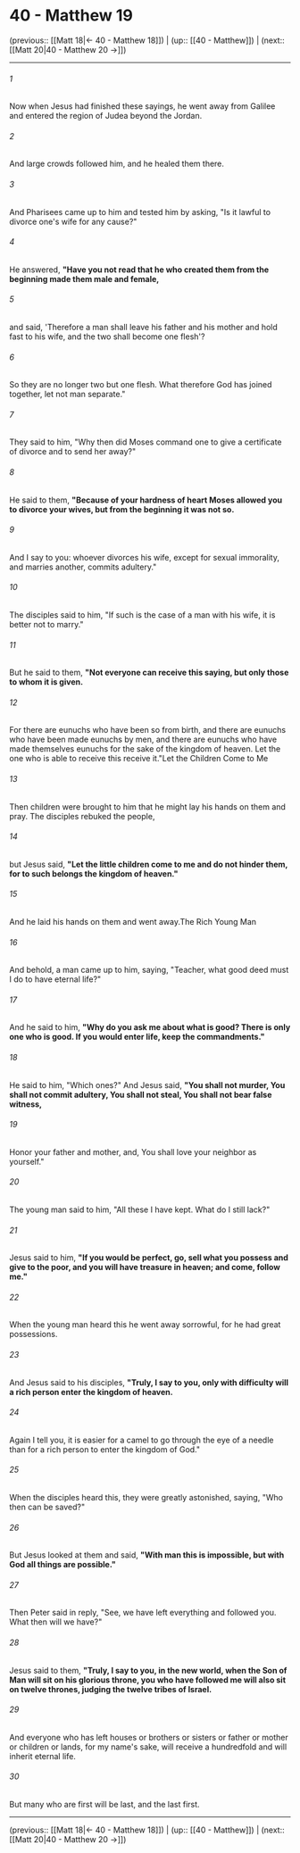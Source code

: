 # 40 - Matthew 19

(previous:: [[Matt 18|← 40 - Matthew 18]]) | (up:: [[40 - Matthew]]) | (next:: [[Matt 20|40 - Matthew 20 →]])

***


###### 1 
Now when Jesus had finished these sayings, he went away from Galilee and entered the region of Judea beyond the Jordan. 

###### 2 
And large crowds followed him, and he healed them there. 

###### 3 
And Pharisees came up to him and tested him by asking, "Is it lawful to divorce one's wife for any cause?" 

###### 4 
He answered, **"Have you not read that he who created them from the beginning made them male and female,** 

###### 5 
and said, 'Therefore a man shall leave his father and his mother and hold fast to his wife, and the two shall become one flesh'? 

###### 6 
So they are no longer two but one flesh. What therefore God has joined together, let not man separate." 

###### 7 
They said to him, "Why then did Moses command one to give a certificate of divorce and to send her away?" 

###### 8 
He said to them, **"Because of your hardness of heart Moses allowed you to divorce your wives, but from the beginning it was not so.** 

###### 9 
And I say to you: whoever divorces his wife, except for sexual immorality, and marries another, commits adultery." 

###### 10 
The disciples said to him, "If such is the case of a man with his wife, it is better not to marry." 

###### 11 
But he said to them, **"Not everyone can receive this saying, but only those to whom it is given.** 

###### 12 
For there are eunuchs who have been so from birth, and there are eunuchs who have been made eunuchs by men, and there are eunuchs who have made themselves eunuchs for the sake of the kingdom of heaven. Let the one who is able to receive this receive it."Let the Children Come to Me 

###### 13 
Then children were brought to him that he might lay his hands on them and pray. The disciples rebuked the people, 

###### 14 
but Jesus said, **"Let the little children come to me and do not hinder them, for to such belongs the kingdom of heaven."** 

###### 15 
And he laid his hands on them and went away.The Rich Young Man 

###### 16 
And behold, a man came up to him, saying, "Teacher, what good deed must I do to have eternal life?" 

###### 17 
And he said to him, **"Why do you ask me about what is good? There is only one who is good. If you would enter life, keep the commandments."** 

###### 18 
He said to him, "Which ones?" And Jesus said, **"You shall not murder, You shall not commit adultery, You shall not steal, You shall not bear false witness,** 

###### 19 
Honor your father and mother, and, You shall love your neighbor as yourself." 

###### 20 
The young man said to him, "All these I have kept. What do I still lack?" 

###### 21 
Jesus said to him, **"If you would be perfect, go, sell what you possess and give to the poor, and you will have treasure in heaven; and come, follow me."** 

###### 22 
When the young man heard this he went away sorrowful, for he had great possessions. 

###### 23 
And Jesus said to his disciples, **"Truly, I say to you, only with difficulty will a rich person enter the kingdom of heaven.** 

###### 24 
Again I tell you, it is easier for a camel to go through the eye of a needle than for a rich person to enter the kingdom of God." 

###### 25 
When the disciples heard this, they were greatly astonished, saying, "Who then can be saved?" 

###### 26 
But Jesus looked at them and said, **"With man this is impossible, but with God all things are possible."** 

###### 27 
Then Peter said in reply, "See, we have left everything and followed you. What then will we have?" 

###### 28 
Jesus said to them, **"Truly, I say to you, in the new world, when the Son of Man will sit on his glorious throne, you who have followed me will also sit on twelve thrones, judging the twelve tribes of Israel.** 

###### 29 
And everyone who has left houses or brothers or sisters or father or mother or children or lands, for my name's sake, will receive a hundredfold and will inherit eternal life. 

###### 30 
But many who are first will be last, and the last first.

***

(previous:: [[Matt 18|← 40 - Matthew 18]]) | (up:: [[40 - Matthew]]) | (next:: [[Matt 20|40 - Matthew 20 →]])
